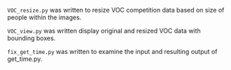 `VOC_resize.py` was written to resize VOC competition data based on size of people within the images. 

`VOC_view.py` was written display original and resized VOC data with bounding boxes.

`fix_get_time.py` was written to examine the input and resulting output of get_time.py.
